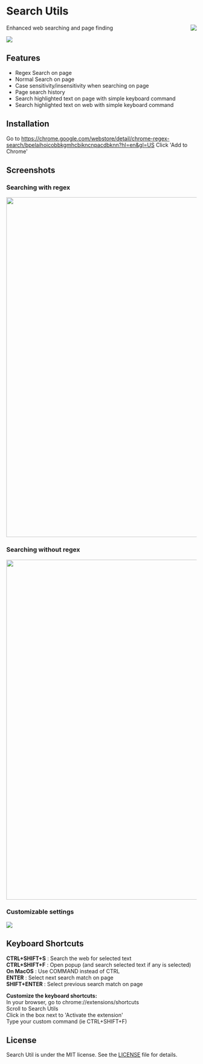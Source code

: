# Search Utils

<img src="https://raw.githubusercontent.com/wmccall/chrome-regex-search/master/src/icons/SU_128.png" align="right" style="padding-left: 10px;" />

Enhanced web searching and page finding

<img src="https://raw.githubusercontent.com/wmccall/chrome-regex-search/master/google-webstore/popup.png"/>

## Features

- Regex Search on page
- Normal Search on page
- Case sensitivity/insensitivity when searching on page
- Page search history
- Search highlighted text on page with simple keyboard command
- Search highlighted text on web with simple keyboard command

## Installation

Go to https://chrome.google.com/webstore/detail/chrome-regex-search/bpelaihoicobbkgmhcbikncnpacdbknn?hl=en&gl=US
Click 'Add to Chrome'

## Screenshots

### Searching with regex

<img src="https://raw.githubusercontent.com/wmccall/chrome-regex-search/master/google-webstore/regex.png" width="900px" />

### Searching without regex

<img src="https://raw.githubusercontent.com/wmccall/chrome-regex-search/master/google-webstore/noregex.png" width="900px" />

### Customizable settings

<img src="https://raw.githubusercontent.com/wmccall/chrome-regex-search/master/google-webstore/settings.png" />

## Keyboard Shortcuts

<b>CTRL+SHIFT+S</b> : Search the web for selected text
<br />
<b>CTRL+SHIFT+F</b> : Open popup (and search selected text if any is selected)
<br />
<b>On MacOS</b> : Use COMMAND instead of CTRL
<br />
<b>ENTER</b> : Select next search match on page
<br />
<b>SHIFT+ENTER</b> : Select previous search match on page

<b>Customize the keyboard shortcuts:</b>
<br />
In your browser, go to chrome://extensions/shortcuts
<br />
Scroll to Search Utils
<br />
Click in the box next to 'Activate the extension'
<br />
Type your custom command (ie CTRL+SHIFT+F)

## License

Search Util is under the MIT license. See the <a href="https://raw.githubusercontent.com/wmccall/chrome-regex-search/master/LICENSE">LICENSE</a> file for details.
